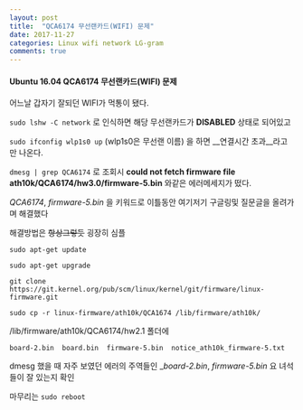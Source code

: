 ```yaml
---
layout: post
title:  "QCA6174 무선랜카드(WIFI) 문제"
date: 2017-11-27
categories: Linux wifi network LG-gram
comments: true
---
```




#### Ubuntu 16.04 QCA6174 무선랜카드(WIFI) 문제

어느날 갑자기 잘되던 WIFI가 먹통이 됐다.

`sudo lshw -C network` 로 인식하면 해당 무선랜카드가 __DISABLED__ 상태로 되어있고

`sudo ifconfig wlp1s0 up` (wlp1s0은 무선랜 이름) 을 하면 __연결시간 초과__라고만 나온다.

`dmesg | grep QCA6174` 로 조회시 __could not fetch firmware file ath10k/QCA6174/hw3.0/firmware-5.bin__ 와같은 에러메세지가 떴다.

_QCA6174_, _firmware-5.bin_ 을 키워드로 이틀동안 여기저기 구글링및 질문글을 올려가며 해결했다

해결방법은 ~~항상그렇듯~~ 굉장히 심플

`sudo apt-get update`

`sudo apt-get upgrade`

`git clone https://git.kernel.org/pub/scm/linux/kernel/git/firmware/linux-firmware.git`

`sudo cp -r linux-firmware/ath10k/QCA1674 /lib/firmware/ath10k/`

/lib/firmware/ath10k/QCA6174/hw2.1 폴더에 

`board-2.bin  board.bin  firmware-5.bin  notice_ath10k_firmware-5.txt`

dmesg 했을 때 자주 보였던 에러의 주역들인 __board-2.bin_, _firmware-5.bin_ 요 녀석들이 잘 있는지 확인

마무리는 `sudo reboot`
